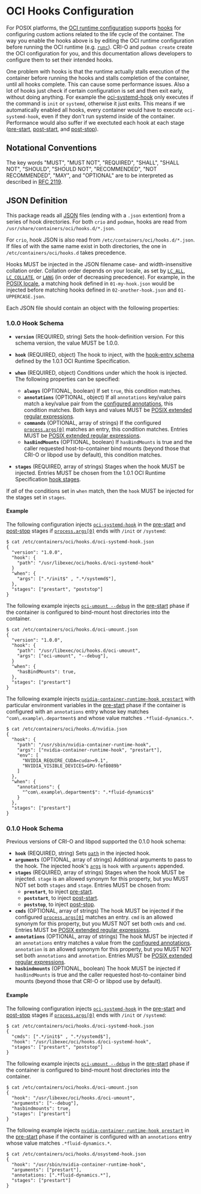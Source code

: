 # OCI Hooks Configuration

For POSIX platforms, the [OCI runtime configuration][runtime-spec] supports [hooks][spec-hooks] for configuring custom actions related to the life cycle of the container.
The way you enable the hooks above is by editing the OCI runtime configuration before running the OCI runtime (e.g. [`runc`][runc]).
CRI-O and `podman create` create the OCI configuration for you, and this documentation allows developers to configure them to set their intended hooks.

One problem with hooks is that the runtime actually stalls execution of the container before running the hooks and stalls completion of the container, until all hooks complete.
This can cause some performance issues.
Also a lot of hooks just check if certain configuration is set and then exit early, without doing anything.
For example the [oci-systemd-hook][] only executes if the command is `init` or `systemd`, otherwise it just exits.
This means if we automatically enabled all hooks, every container would have to execute `oci-systemd-hook`, even if they don't run systemd inside of the container.
Performance would also suffer if we exectuted each hook at each stage ([pre-start][], [post-start][], and [post-stop][]).

## Notational Conventions

The key words "MUST", "MUST NOT", "REQUIRED", "SHALL", "SHALL NOT", "SHOULD", "SHOULD NOT", "RECOMMENDED", "NOT RECOMMENDED", "MAY", and "OPTIONAL" are to be interpreted as described in [RFC 2119][rfc2119].

## JSON Definition

This package reads all [JSON][] files (ending with a `.json` extention) from a series of hook directories.
For both `crio` and `podman`, hooks are read from `/usr/share/containers/oci/hooks.d/*.json`.

For `crio`, hook JSON is also read from `/etc/containers/oci/hooks.d/*.json`.
If files of with the same name exist in both directories, the one in `/etc/containers/oci/hooks.d` takes precedence.

Hooks MUST be injected in the JSON filename case- and width-insensitive collation order.
Collation order depends on your locale, as set by [`LC_ALL`][LC_ALL], [`LC_COLLATE`][LC_COLLATE], or [`LANG`][LANG] (in order of decreasing precedence).
For example, in the [POSIX locale][LC_COLLATE-POSIX], a matching hook defined in `01-my-hook.json` would be injected before matching hooks defined in `02-another-hook.json` and `01-UPPERCASE.json`.

Each JSON file should contain an object with the following properties:

### 1.0.0 Hook Schema

* **`version`** (REQUIRED, string) Sets the hook-definition version.
    For this schema version, the value MUST be 1.0.0.
* **`hook`** (REQUIRED, object) The hook to inject, with the [hook-entry schema][spec-hooks] defined by the 1.0.1 OCI Runtime Specification.
* **`when`** (REQUIRED, object) Conditions under which the hook is injected.
    The following properties can be specified:

    * **`always`** (OPTIONAL, boolean) If set `true`, this condition matches.
    * **`annotations`** (OPTIONAL, object) If all `annotations` key/value pairs match a key/value pair from the [configured annotations][spec-annotations], this condition matches.
        Both keys and values MUST be [POSIX extended regular expressions][POSIX-ERE].
    * **`commands`** (OPTIONAL, array of strings) If the configured [`process.args[0]`][spec-process] matches an entry, this condition matches.
        Entries MUST be [POSIX extended regular expressions][POSIX-ERE].
    * **`hasBindMounts`** (OPTIONAL, boolean) If `hasBindMounts` is true and the caller requested host-to-container bind mounts (beyond those that CRI-O or libpod use by default), this condition matches.
* **`stages`** (REQUIRED, array of strings) Stages when the hook MUST be injected.
    Entries MUST be chosen from the 1.0.1 OCI Runtime Specification [hook stages][spec-hooks].

If *all* of the conditions set in `when` match, then the `hook` MUST be injected for the stages set in `stages`.

#### Example

The following configuration injects [`oci-systemd-hook`][oci-systemd-hook] in the [pre-start][] and [post-stop][] stages if [`process.args[0]`][spec-process] ends with `/init` or `/systemd`:

```console
$ cat /etc/containers/oci/hooks.d/oci-systemd-hook.json
{
  "version": "1.0.0",
  "hook": {
    "path": "/usr/libexec/oci/hooks.d/oci-systemd-hook"
  }
  "when": {
    "args": [".*/init$" , ".*/systemd$"],
  },
  "stages": ["prestart", "poststop"]
}
```

The following example injects [`oci-umount --debug`][oci-umount] in the [pre-start][] phase if the container is configured to bind-mount host directories into the container.

```console
$ cat /etc/containers/oci/hooks.d/oci-umount.json
{
  "version": "1.0.0",
  "hook": {
    "path": "/usr/libexec/oci/hooks.d/oci-umount",
    "args": ["oci-umount", "--debug"],
  }
  "when": {
    "hasBindMounts": true,
  },
  "stages": ["prestart"]
}
```

The following example injects [`nvidia-container-runtime-hook prestart`][nvidia-container-runtime-hook] with particular environment variables in the [pre-start][] phase if the container is configured with an `annotations` entry whose key matches `^com\.example\.department$` and whose value matches `.*fluid-dynamics.*`.

```console
$ cat /etc/containers/oci/hooks.d/nvidia.json
{
  "hook": {
    "path": "/usr/sbin/nvidia-container-runtime-hook",
    "args": ["nvidia-container-runtime-hook", "prestart"],
    "env": [
      "NVIDIA_REQUIRE_CUDA=cuda>=9.1",
      "NVIDIA_VISIBLE_DEVICES=GPU-fef8089b"
    ]
  },
  "when": {
    "annotations": {
      "^com\.example\.department$": ".*fluid-dynamics$"
    }
  },
  "stages": ["prestart"]
}
```

### 0.1.0 Hook Schema

Previous versions of CRI-O and libpod supported the 0.1.0 hook schema:

* **`hook`** (REQUIRED, string) Sets [`path`][spec-hooks] in the injected hook.
* **`arguments`** (OPTIONAL, array of strings) Additional arguments to pass to the hook.
    The injected hook's [`args`][spec-hooks] is `hook` with `arguments` appended.
* **`stages`** (REQUIRED, array of strings) Stages when the hook MUST be injected.
    `stage` is an allowed synonym for this property, but you MUST NOT set both `stages` and `stage`.
    Entries MUST be chosen from:
    * **`prestart`**, to inject [pre-start][].
    * **`poststart`**, to inject [post-start][].
    * **`poststop`**, to inject [post-stop][].
* **`cmds`** (OPTIONAL, array of strings) The hook MUST be injected if the configured [`process.args[0]`][spec-process] matches an entry.
    `cmd` is an allowed synonym for this property, but you MUST NOT set both `cmds` and `cmd`.
    Entries MUST be [POSIX extended regular expressions][POSIX-ERE].
* **`annotations`** (OPTIONAL, array of strings) The hook MUST be injected if an `annotations` entry matches a value from the [configured annotations][spec-annotations].
    `annotation` is an allowed synonym for this property, but you MUST NOT set both `annotations` and `annotation`.
    Entries MUST be [POSIX extended regular expressions][POSIX-ERE].
* **`hasbindmounts`** (OPTIONAL, boolean) The hook MUST be injected if `hasBindMounts` is true and the caller requested host-to-container bind mounts (beyond those that CRI-O or libpod use by default).

#### Example

The following configuration injects [`oci-systemd-hook`][oci-systemd-hook] in the [pre-start][] and [post-stop][] stages if [`process.args[0]`][spec-process] ends with `/init` or `/systemd`:

```console
$ cat /etc/containers/oci/hooks.d/oci-systemd-hook.json
{
  "cmds": [".*/init$" , ".*/systemd$"],
  "hook": "/usr/libexec/oci/hooks.d/oci-systemd-hook",
  "stages": ["prestart", "poststop"]
}
```

The following example injects [`oci-umount --debug`][oci-umount] in the [pre-start][] phase if the container is configured to bind-mount host directories into the container.

```console
$ cat /etc/containers/oci/hooks.d/oci-umount.json
{
  "hook": "/usr/libexec/oci/hooks.d/oci-umount",
  "arguments": ["--debug"],
  "hasbindmounts": true,
  "stages": ["prestart"]
}
```

The following example injects [`nvidia-container-runtime-hook prestart`][nvidia-container-runtime-hook] in the [pre-start][] phase if the container is configured with an `annotations` entry whose value matches `.*fluid-dynamics.*`.

```console
$ cat /etc/containers/oci/hooks.d/osystemd-hook.json
{
  "hook": "/usr/sbin/nvidia-container-runtime-hook",
  "arguments": ["prestart"],
  "annotations: [".*fluid-dynamics.*"],
  "stages": ["prestart"]
}
```

[JSON]: https://tools.ietf.org/html/rfc8259
[LANG]: http://pubs.opengroup.org/onlinepubs/9699919799/basedefs/V1_chap08.html#tag_08_02
[LC_ALL]: http://pubs.opengroup.org/onlinepubs/9699919799/basedefs/V1_chap08.html#tag_08_02
[LC_COLLATE]: http://pubs.opengroup.org/onlinepubs/9699919799/basedefs/V1_chap07.html#tag_07_03_02
[LC_COLLATE-POSIX]: http://pubs.opengroup.org/onlinepubs/9699919799/basedefs/V1_chap07.html#tag_07_03_02_06
[nvidia-container-runtime-hook]: https://github.com/NVIDIA/nvidia-container-runtime/tree/master/hook/nvidia-container-runtime-hook
[oci-systemd-hook]: https://github.com/projectatomic/oci-systemd-hook
[oci-umount]: https://github.com/projectatomic/oci-umount
[POSIX-ERE]: http://pubs.opengroup.org/onlinepubs/9699919799/basedefs/V1_chap09.html#tag_09_04
[post-start]: https://github.com/opencontainers/runtime-spec/blob/v1.0.1/config.md#poststart
[post-stop]: https://github.com/opencontainers/runtime-spec/blob/v1.0.1/config.md#poststop
[pre-start]: https://github.com/opencontainers/runtime-spec/blob/v1.0.1/config.md#prestart
[rfc2119]: http://tools.ietf.org/html/rfc2119
[runc]: https://github.com/opencontainers/runc
[runtime-spec]: https://github.com/opencontainers/runtime-spec/blob/v1.0.1/spec.md
[spec-annotations]: https://github.com/opencontainers/runtime-spec/blob/v1.0.1/config.md#annotations
[spec-hooks]: https://github.com/opencontainers/runtime-spec/blob/v1.0.1/config.md#posix-platform-hooks
[spec-process]: https://github.com/opencontainers/runtime-spec/blob/v1.0.1/config.md#process
